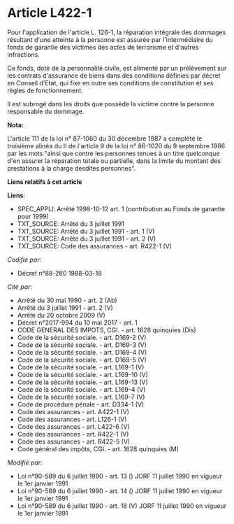 # Article L422-1

Pour l'application de l'article L. 126-1, la réparation intégrale des dommages résultant d'une atteinte à la personne est
assurée par l'intermédiaire du fonds de garantie des victimes des actes de terrorisme et d'autres infractions.

Ce fonds, doté de la personnalité civile, est alimenté par un prélèvement sur les contrats d'assurance de biens dans des
conditions définies par décret en Conseil d'Etat, qui fixe en outre ses conditions de constitution et ses règles de
fonctionnement.

Il est subrogé dans les droits que possède la victime contre la personne responsable du dommage.

**Nota:**

L'article 111 de la loi n° 87-1060 du 30 décembre 1987 a complété le troisième alinéa du II de l'article 9 de la loi n°
86-1020 du 9 septembre 1986 par les mots "ainsi que contre les personnes tenues à un titre quelconque d'en assurer la
réparation totale ou partielle, dans la limite du montant des prestations à la charge desdites personnes".

**Liens relatifs à cet article**

**Liens**:

  - SPEC_APPLI: Arrêté 1998-10-12 art. 1 (contribution au Fonds de garantie pour 1999)
  - TXT_SOURCE: Arrêté du 3 juillet 1991
  - TXT_SOURCE: Arrêté du 3 juillet 1991 - art. 1 (V)
  - TXT_SOURCE: Arrêté du 3 juillet 1991 - art. 2 (V)
  - TXT_SOURCE: Code des assurances - art. R422-1 (V)

_Codifié par_:

  - Décret n°88-260 1988-03-18

_Cité par_:

  - Arrêté du 30 mai 1990 - art. 2 (Ab)
  - Arrêté du 3 juillet 1991 - art. 2 (V)
  - Arrêté du 20 octobre 2009 (V)
  - Décret n°2017-994 du 10 mai 2017 - art. 1
  - CODE GENERAL DES IMPOTS, CGI. - art. 1628 quinquies (Dis)
  - Code de la sécurité sociale. - art. D169-2 (V)
  - Code de la sécurité sociale. - art. D169-3 (V)
  - Code de la sécurité sociale. - art. D169-4 (V)
  - Code de la sécurité sociale. - art. D169-5 (V)
  - Code de la sécurité sociale. - art. L169-1 (V)
  - Code de la sécurité sociale. - art. L169-10 (V)
  - Code de la sécurité sociale. - art. L169-13 (V)
  - Code de la sécurité sociale. - art. L169-4 (V)
  - Code de la sécurité sociale. - art. L169-7 (V)
  - Code de procédure pénale - art. D334-1 (V)
  - Code des assurances - art. A422-1 (V)
  - Code des assurances - art. L126-1 (V)
  - Code des assurances - art. L422-6 (V)
  - Code des assurances - art. R422-1 (V)
  - Code des assurances - art. R422-5 (V)
  - Code général des impôts, CGI. - art. 1628 quinquies (M)

_Modifié par_:

  - Loi n°90-589 du 6 juillet 1990 - art. 13 () JORF 11 juillet 1990 en vigueur le 1er janvier 1991
  - Loi n°90-589 du 6 juillet 1990 - art. 14 () JORF 11 juillet 1990 en vigueur le 1er janvier 1991
  - Loi n°90-589 du 6 juillet 1990 - art. 18 (V) JORF 11 juillet 1990 en vigueur le 1er janvier 1991
